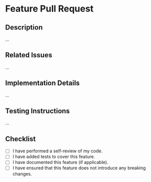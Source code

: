 # Feature Pull Request

## Description

<!-- Describe the new feature and its purpose. -->

...

## Related Issues

<!-- Link to related issues, e.g., Closes #123 or Implements #456. -->

...

## Implementation Details

<!-- Provide details about the implementation, such as architecture, algorithms, etc. -->

...

## Testing Instructions

<!-- Provide detailed steps for testing the new feature. -->

...

## Checklist

- [ ] I have performed a self-review of my code.
- [ ] I have added tests to cover this feature.
- [ ] I have documented this feature (if applicable).
- [ ] I have ensured that this feature does not introduce any breaking changes.

<!-- Template by Evgenii Shiliaev - Licensed under CC BY 4.0 -->
<!-- https://github.com/Jekwwer/markdown-docs-kit -->
<!-- Licensed under: https://github.com/Jekwwer/markdown-docs-kit/blob/main/LICENSE -->
